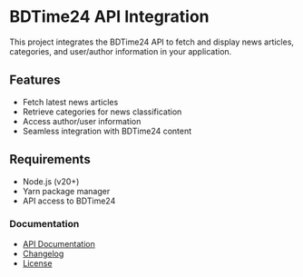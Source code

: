 # BDTime24 API Integration

This project integrates the BDTime24 API to fetch and display news articles, categories, and user/author information in your application.

## Features

- Fetch latest news articles
- Retrieve categories for news classification
- Access author/user information
- Seamless integration with BDTime24 content

## Requirements

- Node.js (v20+)
- Yarn package manager
- API access to BDTime24



### Documentation

- [API Documentation](https://bdtime24-net-api-6lh5.onrender.com/docs/)
- [Changelog](/docs/changelog.md)
- [License](/LICENSE.md)
